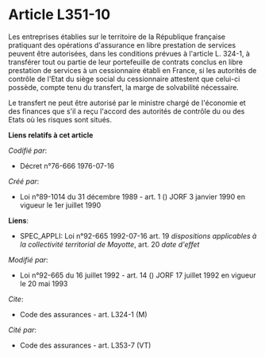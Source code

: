 # Article L351-10

Les entreprises établies sur le territoire de la République française pratiquant des opérations d'assurance en libre
prestation de services peuvent être autorisées, dans les conditions prévues à l'article L. 324-1, à transférer tout ou partie
de leur portefeuille de contrats conclus en libre prestation de services à un cessionnaire établi en France, si les autorités
de contrôle de l'Etat du siège social du cessionnaire attestent que celui-ci possède, compte tenu du transfert, la marge de
solvabilité nécessaire.

Le transfert ne peut être autorisé par le ministre chargé de l'économie et des finances que s'il a reçu l'accord des
autorités de contrôle du ou des Etats où les risques sont situés.

**Liens relatifs à cet article**

_Codifié par_:

  - Décret n°76-666 1976-07-16

_Créé par_:

  - Loi n°89-1014 du 31 décembre 1989 - art. 1 () JORF 3 janvier 1990 en vigueur le 1er juillet 1990

**Liens**:

  - SPEC_APPLI: Loi n°92-665 1992-07-16 art. 19 *dispositions applicables à la collectivité territorial de Mayotte*, art. 20 *date d'effet*

_Modifié par_:

  - Loi n°92-665 du 16 juillet 1992 - art. 14 () JORF 17 juillet 1992 en vigueur le 20 mai 1993

_Cite_:

  - Code des assurances - art. L324-1 (M)

_Cité par_:

  - Code des assurances - art. L353-7 (VT)
